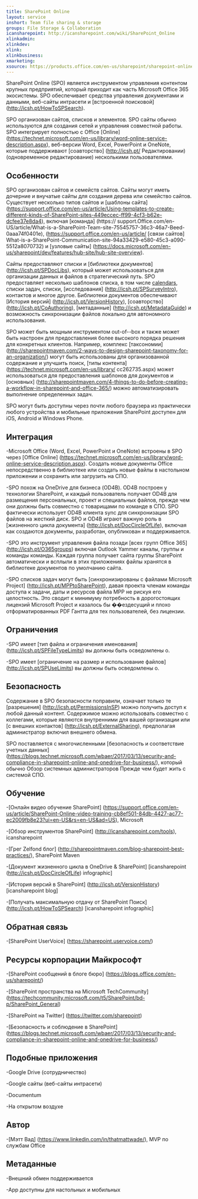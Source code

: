 ```yaml
---
title: SharePoint Online
layout: service
inshort: Team file sharing & storage
groups: File Storage & Collaboration
icansharepoint: http://icansharepoint.com/wiki/SharePoint_Online
xlinkadmin: 
xlinkdev: 
xlink: 
xlinkbusiness: 
xmarketing: 
xsource: https://products.office.com/en-us/sharepoint/sharepoint-online-collaboration-software
---
```


SharePoint Online (SPO) является инструментом управления контентом крупных предприятий, который приходит как часть Microsoft Office 365 экосистемы. SPO обеспечивает средства управления документами и данными, веб-сайты интрасети и [встроенной поисковой] (http://icsh.pt/HowToSPSearch).

SPO организован сайтов, списков и элементов. SPO сайты обычно используются для создания сетей и управления совместной работы. SPO интегрирует полностью с Office [Online] (https://technet.microsoft.com/en-us/library/word-online-service-description.aspx), веб-версии Word, Excel, PowerPoint и OneNote, которые поддерживают [соавторство] (http://icsh.pt/ Редактировании) (одновременное редактирование) несколькими пользователями.

Особенности
---------

SPO организован сайтов и семейств сайтов. Сайты могут иметь дочерние и внучатые сайты для создания дерева или семейство сайтов. Существует несколько типов сайтов и [шаблоны сайта] (https://support.office.com/en-us/article/Using-templates-to-create-different-kinds-of-SharePoint-sites-449eccec-ff99-4cf3-b62e-dcfee37e8da4), включая [команда] (https:// support.Office.com/en-US/article/What-is-a-SharePoint-Team-site-75545757-36c3-46a7-Beed-0aaa74f0401e), (https://support.office.com/en-us/article/ [связи сайтов] What-is-a-SharePoint-Communication-site-94a33429-e580-45c3-a090-5512a8070732) и [узловые сайты] (https://docs.microsoft.com/en-us/sharepoint/dev/features/hub-site/hub-site-overview).

Сайты предоставляют списки и [библиотеки документов] (http://icsh.pt/SPDocLibs), который может использоваться для организации данных и файлов в стратегический путь. SPO предоставляет несколько шаблонов списка, в том числе [calendars](https//icsh.pt/SPCalendars), списки задач, списки, [исследования] (http://icsh.pt/SPSurveyIntro), контактов и многое другое. Библиотеки документов обеспечивают [История версий] (http://icsh.pt/VersionHistory), [соавторство] (http://icsh.pt/CoAuthoring), [метаданные] (http://icsh.pt/MetadataGuide) и возможность синхронизации файлов локально для автономного использования.

SPO может быть мощным инструментом out-of--box и также может быть настроен для предоставления более высокого порядка решения для конкретных клиентов. Например, комплекс [таксономии] (http://sharepointmaven.com/2-ways-to-design-sharepoint-taxonomy-for-an-organization/) могут быть использованы для организованной содержание и улучшить поиск, [типы контента] (https://technet.microsoft.com/en-us/library/ cc262735.aspx) может использоваться для предоставления шаблонов для документов и [основных] (http://sharepointmaven.com/4-things-to-do-before-creating-a-workflow-in-sharepoint-and-office-365/) можно автоматизировать выполнение определенных задач.

SPO могут быть доступны через почти любого браузера из практически любого устройства и мобильные приложения SharePoint доступен для iOS, Android и Windows Phone.

Интеграция
---------

-Microsoft Office (Word, Excel, PowerPoint и OneNote) встроены в SPO через [Office Online] (https://technet.microsoft.com/en-us/library/word-online-service-description.aspx). Создать новые документы Office непосредственно в библиотеке или создать новые файлы в настольном приложении и сохранить или загрузить на СПО.

-SPO похож на OneDrive для бизнеса (OD4B). OD4B построен у технологии SharePoint, и каждый пользователь получает OD4B для размещения персональных, проект и специальных файлов, прежде чем они должны быть совместно с товарищами по команде в СПО. SPO фактически использует OD4B клиента sync для синхронизации SPO файлов на жесткий диск. SPO и OD4B играют важную роль в [жизненного цикла документа] (http://icsh.pt/DocCircleOfLife), включая как создаются документы, разработан, опубликован и поддерживается.

-SPO это инструмент управления файла позади [всех групп Office 365] (http://icsh.pt/O365groups) включая Outlook Yammer каналы, группы и команды команды. Каждая группа получает сайта группы SharePoint автоматически и всплыли в этих приложениях файлы хранятся в библиотеке документов по умолчанию сайта.

-SPO списков задач могут быть [синхронизированы с файлами Microsoft Project] (http://icsh.pt/MPPtoSharePoint), давая проекта членам команды доступа к задачи, даты и ресурсов файла MPP не рискуя его целостность. Это сводит к минимуму потребность в дорогостоящих лицензий Microsoft Project и казалось бы ��ездесущий и плохо отформатированных PDF Гантта для тех пользователей, без лицензии.

Ограничения
---------

-SPO имеет [тип файла и ограничения именования] (http://icsh.pt/SPFileTypeLimits) вы должны быть осведомлены о.

-SPO имеет [ограничение на размер и использование файлов] (http://icsh.pt/SPUseLimits) вы должны быть осведомлены о.

Безопасность
---------

Содержание в SPO безопасности поправили, означает только те [разрешения] (http://icsh.pt/PermissionsInSP) можно получить доступ к любой данный контент. Содержимое можно использовать совместно с коллегами, которые являются внутренними для вашей организации или [с внешних контактов] (http://icsh.pt/ExternalSharing), предполагая администратор включил внешнего обмена.

SPO поставляется с многочисленными [безопасность и соответствие учетных данных] (https://blogs.technet.microsoft.com/wbaer/2017/03/13/security-and-compliance-in-sharepoint-online-and-onedrive-for-business/), который обычно Обзор системных администраторов Прежде чем будет жить с системой СПО.

Обучение
---------

-[Онлайн видео обучение SharePoint] (https://support.office.com/en-us/article/SharePoint-Online-video-training-cb8ef501-84db-4427-ac77-ec2009fb8e23?ui=en-US&rs=en-US&ad=US), Microsoft

-[Обзор инструментов SharePoint] (http://icansharepoint.com/tools), icansharepoint

-[Грег Zelfond блог] (http://sharepointmaven.com/blog-sharepoint-best-practices/), SharePoint Maven

-[Документ жизненного цикла в OneDrive & SharePoint] \[icansharepoint (http://icsh.pt/DocCircleOfLife)
    infographic\]

-[История версий в SharePoint] (http://icsh.pt/VersionHistory)
    \[icansharepoint blog\]

-[Получать максимальную отдачу от SharePoint
    Поиск] (http://icsh.pt/HowToSPSearch) \[icansharepoint infographic\]

Обратная связь
---------

-[SharePoint UserVoice] (https://sharepoint.uservoice.com/)

Ресурсы корпорации Майкрософт
---------

-[SharePoint сообщений в блоге бюро] (https://blogs.office.com/en-us/sharepoint/)

-[SharePoint пространства на Microsoft TechCommunity] (https://techcommunity.microsoft.com/t5/SharePoint/bd-p/SharePoint_General)

-[SharePoint на Twitter] (https://twitter.com/sharepoint)

-[Безопасность и соблюдение в SharePoint] (https://blogs.technet.microsoft.com/wbaer/2017/03/13/security-and-compliance-in-sharepoint-online-and-onedrive-for-business/)


Подобные приложения
--------------------

-Google Drive (сотрудничество)

-Google сайты (веб-сайты интрасети)

-Documentum

-На открытом воздухе

Автор
---------

-[Мэтт Вад] (https://www.linkedin.com/in/thatmattwade/), MVP по службам Office

Метаданные
--------

-Внешний обмен поддерживается

-App доступны для настольных и мобильных

